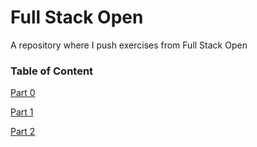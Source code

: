 # Full Stack Open

A repository where I push exercises from Full Stack Open

### Table of Content

[Part 0](https://github.com/codistiano/fullstackopen/tree/main/Part-0)

[Part 1](https://github.com/codistiano/fullstackopen/tree/main/Part-1)

[Part 2](https://github.com/codistiano/fullstackopen/tree/main/Part-2)
